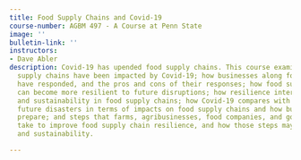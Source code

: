 ```yaml
---
title: Food Supply Chains and Covid-19
course-number: AGBM 497 - A Course at Penn State
image: ''
bulletin-link: ''
instructors:
- Dave Abler
description: Covid-19 has upended food supply chains. This course examines how food
  supply chains have been impacted by Covid-19; how businesses along food supply chains
  have responded, and the pros and cons of their responses; how food supply chains
  can become more resilient to future disruptions; how resilience interacts with efficiency
  and sustainability in food supply chains; how Covid-19 compares with other potential
  future disasters in terms of impacts on food supply chains and how businesses should
  prepare; and steps that farms, agribusinesses, food companies, and governments could
  take to improve food supply chain resilience, and how those steps may impact efficiency
  and sustainability.

---
```

